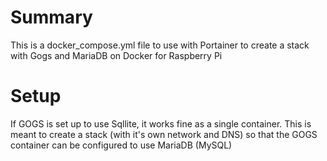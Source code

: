 # Summary
This is a docker_compose.yml file to use with Portainer to create a stack
with Gogs and MariaDB on Docker for Raspberry Pi

# Setup
If GOGS is set up to use Sqllite, it works fine as a single container.
This is meant to create a stack (with it's own network and DNS) so that
the GOGS container can be configured to use MariaDB (MySQL)

